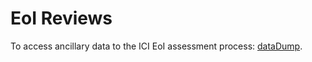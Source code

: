 # EoI Reviews

To access ancillary data to the ICI EoI assessment process: [dataDump](https://github.com/inclusiveconservationinitiative/ICIReview/tree/master/dataDump).

